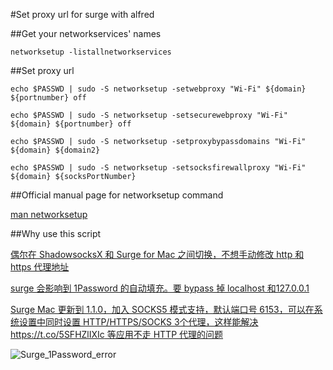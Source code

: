 #Set proxy url for surge with alfred

##Get your networkservices' names

```
networksetup -listallnetworkservices
```

##Set proxy url

```
echo $PASSWD | sudo -S networksetup -setwebproxy "Wi-Fi" ${domain} ${portnumber} off

echo $PASSWD | sudo -S networksetup -setsecurewebproxy "Wi-Fi" ${domain} ${portnumber} off

echo $PASSWD | sudo -S networksetup -setproxybypassdomains "Wi-Fi" ${domain} ${domain2}

echo $PASSWD | sudo -S networksetup -setsocksfirewallproxy "Wi-Fi" ${domain} ${socksPortNumber}
````

##Official manual page for networksetup command

[man networksetup](https://developer.apple.com/library/mac/documentation/Darwin/Reference/ManPages/man8/networksetup.8.html)

##Why use this script

[偶尔在 ShadowsocksX 和 Surge for Mac 之间切换，不想手动修改 http 和 https 代理地址](https://twitter.com/yxjxx/status/702852960842190853)

[surge 会影响到 1Password 的自动填充。要 bypass 掉 localhost 和127.0.0.1](https://twitter.com/yxjxx/status/713327566296207360)

[Surge Mac 更新到 1.1.0，加入 SOCKS5 模式支持，默认端口号 6153，可以在系统设置中同时设置 HTTP/HTTPS/SOCKS 3个代理，这样能解决 https://t.co/5SFHZlIXIc 等应用不走 HTTP 代理的问题](https://twitter.com/Blankwonder/status/719760954167156736)

![Surge_1Password_error](../pics/Surge_1Password_error.png)
